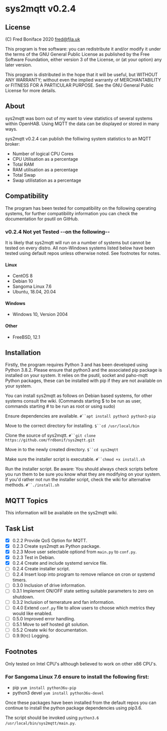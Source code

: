 # **sys2mqtt** v0.2.4

## License

(C) Fred Boniface 2020 <fred@fjla.uk>

This program is free software: you can redistribute it and/or modify it under the terms of the GNU General Public License as published by the Free Software Foundation, either version 3 of the License,  or (at your option) any later version.

This program is distributed in the hope that it will be useful, but WITHOUT ANY WARRANTY; without even the implied warranty of MERCHANTABILITY or FITNESS FOR A PARTICULAR PURPOSE.  See the GNU General Public License for more details.

## About

sys2mqtt was born out of my want to view statistics of several systems within OpenHAB.  Using MQTT the data can be displayed or stored in many ways.

sys2mqtt v0.2.4 can publish the folliwing system statistics to an MQTT broker:

- Number of logical CPU Cores
- CPU Utilisation as a percentage
- Total RAM
- RAM utilisation as a percentage
- Total Swap
- Swap utilistation as a percentage

## Compatibility

The program has been tested for compatibility on the following operating systems, for further compatibility information you can check the documentation for psutil on GitHub.

### v0.2.4 Not yet Tested --on the following--

It is likely that sys2mqtt will run on a number of systems but cannot be tested on every distro.
All non-Windows systems listed below have been tested using default repos unless otherwise noted.
See footnotes for notes.

#### Linux

- CentOS 8
- Debian 10
- Sangoma Linux 7.6
- Ubuntu, 18.04, 20.04

#### Windows

- Windows 10, Version 2004

#### Other

- FreeBSD, 12.1

## Installation

Firstly, the program requires Python 3 and has been developed using Python 3.8.2.  Please ensure that python3 and the associated pip package is installed on your system.  It relies on the psutil, socket and paho-mqtt Python packages, these can be installed with pip if they are not available on your system.

You can install sys2mqtt as follows on Debian based systems, for other systems consult the wiki.  (Commands starting $ to be run as user, commands starting # to be run as root or using sudo)

Ensure dependencies are available.
`#``apt install python3 python3-pip`

Move to the correct directory for installing.
`$``cd /usr/local/bin`

Clone the source of sys2mqtt.
`#``git clone https://github.com/frdbonif/sys2mqtt.git`

Move in to the newly created directory.
`$``cd sys2mqtt`

Make sure the installer script is executable.
`#``chmod +x install.sh`

Run the installer script.  Be aware: You should always check scripts before you run them to be sure you know what they are modifying on your system.  If you'd rather not run the installer script, check the wiki for alternative methods.
`#``./install.sh`

## MQTT Topics

This information will be available on the sys2mqtt wiki.

## Task List

- [X] 0.2.2 Provide QoS Option for MQTT.
- [X] 0.2.3 Create sys2mqtt as Python package.
- [X] 0.2.3 Move user selectable optiond from `main.py` to `conf.py`.
- [X] 0.2.3 Test in Debian.
- [X] 0.2.4 Create and include systemd service file.
- [ ] 0.2.4 Create installer script.
- [ ] 0.2.4 Insert loop into program to remove reliance on cron or systemd timers.
- [ ] 0.3.0 Inclusion of drive information.
- [ ] 0.3.1 Implement ON/OFF state setting suitable parameters to zero on shutdown.
- [ ] 0.3.2 Inclusion of temerature and fan information.
- [ ] 0.4.0 Extend `conf.py` file to allow users to choose which metrics they would like enabled.
- [ ] 0.5.0 Improved error handling.
- [ ] 0.5.1 Move to self hosted git solution.
- [ ] 0.5.2 Create wiki for documentation.
- [ ] 0.9.9(rc) Logging.

## Footnotes

Only tested on Intel CPU's although believed to work on other x86 CPU's.

### For Sangoma Linux 7.6 ensure to install the following first:

- pip `yum install python36u-pip`
- python3 devel `yum install python36u-devel`

Once these packages have been installed from the default repos you can continue to install the python package dependencies using pip3.6.

The script should be invoked using `python3.6 /usr/local/bin/sys2mqtt/main.py`.
